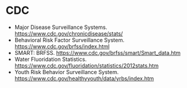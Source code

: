 # CDC
* Major Disease Surveillance Systems. https://www.cdc.gov/chronicdisease/stats/
* Behavioral Risk Factor Surveillance System. https://www.cdc.gov/brfss/index.html
* SMART: BRFSS. https://www.cdc.gov/brfss/smart/Smart_data.htm
* Water Fluoridation Statistics. https://www.cdc.gov/fluoridation/statistics/2012stats.htm
* Youth Risk Behavior Surveillance System. https://www.cdc.gov/healthyyouth/data/yrbs/index.htm
